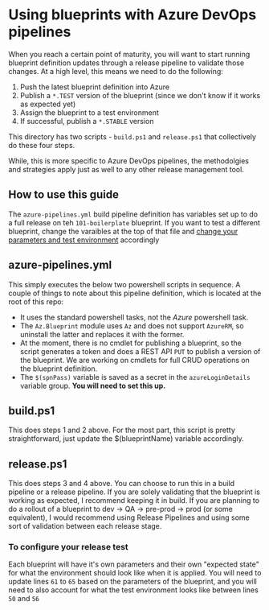 # Using blueprints with Azure DevOps pipelines

When you reach a certain point of maturity, you will want to start running blueprint definition updates through a release pipeline to validate those changes. At a high level, this means we need to do the following:

1. Push the latest blueprint definition into Azure
2. Publish a `*.TEST` version of the blueprint (since we don't know if it works as expected yet)
3. Assign the blueprint to a test environment
4. If successful, publish a `*.STABLE` version

This directory has two scripts - `build.ps1` and `release.ps1` that collectively do these four steps.

While, this is more specific to Azure DevOps pipelines, the methodolgies and strategies apply just as well to any other release management tool.

## How to use this guide
The `azure-pipelines.yml` build pipeline definition has variables set up to do a full release on teh `101-boilerplate` blueprint. If you want to test a different blueprint, change the varaibles at the top of that file and [change your parameters and test environment](#to-configure-your-release-test) accordingly

## azure-pipelines.yml
This simply executes the below two powershell scripts in sequence. A couple of things to note about this pipeline definition, which is located at the root of this repo:
* It uses the standard powershell tasks, not the *Azure* powershell task.
* The `Az.Blueprint` module uses `Az` and does not support `AzureRM`, so uninstall the latter and replaces it with the former.
* At the moment, there is no cmdlet for publishing a blueprint, so the script generates a token and does a REST API `PUT` to publish a version of the blueprint. We are working on cmdlets for full CRUD operations on the blueprint definition.
* The `$(spnPass)` variable is saved as a secret in the `azureLoginDetails` variable group. **You will need to set this up.**
  
## build.ps1
This does steps 1 and 2 above. For the most part, this script is pretty straightforward, just update the $(blueprintName) variable accordingly.

## release.ps1
This does steps 3 and 4 above. You can choose to run this in a build pipeline or a release pipeline. If you are solely validating that the blueprint is working as expected, I recommend keeping it in build. If you are planning to do a rollout of a blueprint to dev -> QA -> pre-prod -> prod (or some equivalent), I would recommend using Release Pipelines and using some sort of validation between each release stage.

### To configure your release test ###
Each blueprint will have it's own parameters and their own "expected state" for what the environment should look like when it is applied. You will need to update lines `61` to `65` based on the parameters of the blueprint, and you will need to also account for what the test environment looks like between lines `50` and `56`

